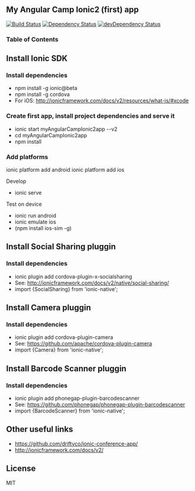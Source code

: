 ## My Angular Camp Ionic2 (first) app

[![Build Status][travis-badge]][travis-badge-url]
[![Dependency Status][david-badge]][david-badge-url]
[![devDependency Status][david-dev-badge]][david-dev-badge-url]

### Table of Contents

## Install Ionic SDK ##

### Install dependencies

* npm install -g ionic@beta
* npm install -g cordova
* For iOS: http://ionicframework.com/docs/v2/resources/what-is/#xcode

### Create first app, install project dependencies and serve it

* ionic start myAngularCampIonic2app --v2
* cd myAngularCampIonic2app
* npm install

### Add platforms

ionic platform add android
ionic platform add ios

Develop

* ionic serve 

Test on device

* ionic run android
* ionic emulate ios
* (npm install ios-sim -g)

## Install Social Sharing pluggin ##

### Install dependencies

* ionic plugin add cordova-plugin-x-socialsharing
* See: http://ionicframework.com/docs/v2/native/social-sharing/
* import {SocialSharing} from 'ionic-native';

## Install Camera pluggin ##

### Install dependencies

* ionic plugin add cordova-plugin-camera
* See: https://github.com/apache/cordova-plugin-camera
* import {Camera} from 'ionic-native';

## Install Barcode Scanner pluggin ##

### Install dependencies

* ionic plugin add phonegap-plugin-barcodescanner
* See:  https://github.com/phonegap/phonegap-plugin-barcodescanner
* import {BarcodeScanner} from 'ionic-native';


## Other useful links ##

* https://github.com/driftyco/ionic-conference-app/
* http://ionicframework.com/docs/v2/

## License

MIT


[travis-badge]: https://travis-ci.org/epeuva/myAngularCampIonic2app.svg?branch=master
[travis-badge-url]: https://travis-ci.org/epeuva/myAngularCampIonic2app
[david-badge]: https://david-dm.org/epeuva/myAngularCampIonic2app.svg
[david-badge-url]: https://david-dm.org/epeuva/myAngularCampIonic2app
[david-dev-badge]: https://david-dm.org/epeuva/myAngularCampIonic2app/dev-status.svg
[david-dev-badge-url]: https://david-dm.org/epeuva/myAngularCampIonic2app#info=devDependencies
